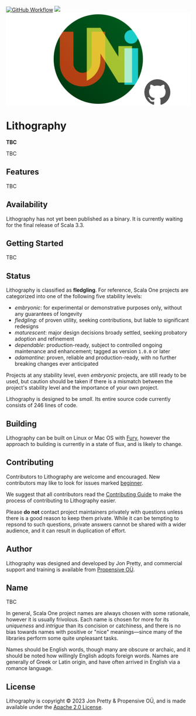 [<img alt="GitHub Workflow" src="https://img.shields.io/github/actions/workflow/status/propensive/lithography/main.yml?style=for-the-badge" height="24">](https://github.com/propensive/lithography/actions)
[<img src="https://img.shields.io/discord/633198088311537684?color=8899f7&label=DISCORD&style=for-the-badge" height="24">](https://discord.gg/7b6mpF6Qcf)
<img src="/doc/images/github.png" valign="middle">

# Lithography

__TBC__

TBC

## Features

TBC


## Availability

Lithography has not yet been published as a binary. It is currently waiting for the
final release of Scala 3.3.

## Getting Started

TBC



## Status

Lithography is classified as __fledgling__. For reference, Scala One projects are
categorized into one of the following five stability levels:

- _embryonic_: for experimental or demonstrative purposes only, without any guarantees of longevity
- _fledgling_: of proven utility, seeking contributions, but liable to significant redesigns
- _maturescent_: major design decisions broady settled, seeking probatory adoption and refinement
- _dependable_: production-ready, subject to controlled ongoing maintenance and enhancement; tagged as version `1.0.0` or later
- _adamantine_: proven, reliable and production-ready, with no further breaking changes ever anticipated

Projects at any stability level, even _embryonic_ projects, are still ready to
be used, but caution should be taken if there is a mismatch between the
project's stability level and the importance of your own project.

Lithography is designed to be _small_. Its entire source code currently consists
of 246 lines of code.

## Building

Lithography can be built on Linux or Mac OS with [Fury](/propensive/fury), however
the approach to building is currently in a state of flux, and is likely to
change.

## Contributing

Contributors to Lithography are welcome and encouraged. New contributors may like to look for issues marked
<a href="https://github.com/propensive/lithography/labels/beginner">beginner</a>.

We suggest that all contributors read the [Contributing Guide](/contributing.md) to make the process of
contributing to Lithography easier.

Please __do not__ contact project maintainers privately with questions unless
there is a good reason to keep them private. While it can be tempting to
repsond to such questions, private answers cannot be shared with a wider
audience, and it can result in duplication of effort.

## Author

Lithography was designed and developed by Jon Pretty, and commercial support and training is available from
[Propensive O&Uuml;](https://propensive.com/).



## Name

TBC

In general, Scala One project names are always chosen with some rationale, however it is usually
frivolous. Each name is chosen for more for its _uniqueness_ and _intrigue_ than its concision or
catchiness, and there is no bias towards names with positive or "nice" meanings—since many of the
libraries perform some quite unpleasant tasks.

Names should be English words, though many are obscure or archaic, and it should be noted how
willingly English adopts foreign words. Names are generally of Greek or Latin origin, and have
often arrived in English via a romance language.

## License

Lithography is copyright &copy; 2023 Jon Pretty & Propensive O&Uuml;, and is made available under the
[Apache 2.0 License](/license.md).

